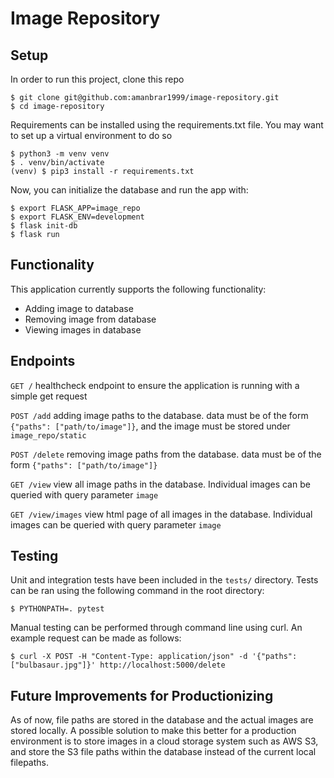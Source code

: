 # Image Repository

## Setup
In order to run this project, clone this repo

```
$ git clone git@github.com:amanbrar1999/image-repository.git
$ cd image-repository
```

Requirements can be installed using the requirements.txt file. You may want to set up a virtual environment to do so

```
$ python3 -m venv venv
$ . venv/bin/activate
(venv) $ pip3 install -r requirements.txt
```

Now, you can initialize the database and run the app with:

```
$ export FLASK_APP=image_repo
$ export FLASK_ENV=development
$ flask init-db
$ flask run
```

## Functionality

This application currently supports the following functionality:

- Adding image to database
- Removing image from database
- Viewing images in database

## Endpoints

`GET /` healthcheck endpoint to ensure the application is running with a simple get request

`POST /add` adding image paths to the database. data must be of the form `{"paths": ["path/to/image"]}`, and the image must be stored under `image_repo/static`

`POST /delete` removing image paths from the database. data must be of the form `{"paths": ["path/to/image"]}`

`GET /view` view all image paths in the database. Individual images can be queried with query parameter `image`

`GET /view/images` view html page of all images in the database. Individual images can be queried with query parameter `image`

## Testing

Unit and integration tests have been included in the `tests/` directory. 
Tests can be ran using the following command in the root directory:

```
$ PYTHONPATH=. pytest
```

Manual testing can be performed through command line using curl. An example request can be made as follows:

```
$ curl -X POST -H "Content-Type: application/json" -d '{"paths": ["bulbasaur.jpg"]}' http://localhost:5000/delete
```

## Future Improvements for Productionizing

As of now, file paths are stored in the database and the actual images are stored locally. A possible solution to make this better for a production environment is to store images in a cloud storage system such as AWS S3, and store the S3 file paths within the database instead of the current local filepaths.